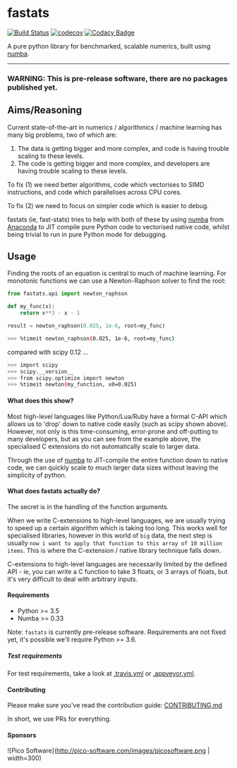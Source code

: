 # fastats
[![Build Status](https://travis-ci.org/fastats/fastats.svg?branch=master)](https://travis-ci.org/fastats/fastats)
[![codecov](https://codecov.io/gh/fastats/fastats/branch/master/graph/badge.svg)](https://codecov.io/gh/fastats/fastats)
[![Codacy Badge](https://api.codacy.com/project/badge/Grade/2199521147834d58b9f0e8e155c97309)](https://www.codacy.com/app/dave.willmer/fastats?utm_source=github.com&amp;utm_medium=referral&amp;utm_content=fastats/fastats&amp;utm_campaign=Badge_Grade)


A pure python library for benchmarked, scalable numerics, built using [numba](http://numba.pydata.org/).

---

### WARNING: **This is pre-release software, there are no packages published yet.**

## Aims/Reasoning


Current state-of-the-art in numerics / algorithmics / machine learning has many big problems, two of which are:

1. The data is getting bigger and more complex, and code is having trouble scaling to these levels.
2. The code is getting bigger and more complex, and developers are having trouble scaling to these levels.

To fix (1) we need better algorithms, code which vectorises to SIMD instructions, and code which parallelises across CPU cores.

To fix (2) we need to focus on simpler code which is easier to debug.

fastats (ie, fast-stats) tries to help with both of these by using [numba](http://numba.pydata.org/)
from [Anaconda](https://www.anaconda.com/) to JIT compile pure Python code to
vectorised native code, whilst being trivial to run in pure Python mode for debugging.

## Usage

Finding the roots of an equation is central to much of machine learning. For monotonic functions we can use a Newton-Raphson solver to find the root:

```python
from fastats.api import newton_raphson

def my_func(x):
    return x**3 - x - 1

result = newton_raphson(0.025, 1e-6, root=my_func)
```


```bash
>>> %timeit newton_raphson(0.025, 1e-6, root=my_func)

```

compared with scipy 0.12 ...

 ```bash
 >>> import scipy
 >>> scipy.__version__
 >>> from scipy.optimize import newton
 >>> %timeit newton(my_function, x0=0.025)

 ```


#### What does this show?

Most high-level languages like Python/Lua/Ruby have a formal C-API which allows us to 'drop' down to native code easily (such as scipy shown above). However, not only is this time-consuming, error-prone and off-putting to many developers, but as you can see from the example above, the specialised C extensions do not automatically scale to larger data.

Through the use of [numba](http://numba.pydata.org/) to JIT-compile the entire function down to native code, we can quickly scale to much larger data sizes without leaving the simplicity of python.

#### What does fastats actually do?

The secret is in the handling of the function arguments.

When we write C-extensions to high-level languages, we are usually trying to speed up a certain algorithm which is taking too long. This works well for specialised libraries, however in this world of `big` data, the next step is usually `now i want to apply that function to this array of 10 million items`. This is where the C-extension / native library technique falls down.


C-extensions to high-level languages are necessarily limited by the defined API - ie, you can write a C function to take 3 floats, or 3 arrays of floats, but it's very difficult to deal with arbitrary inputs.

#### Requirements

- Python >= 3.5
- Numba >= 0.33

Note: `fastats` is currently pre-release software.
Requirements are not fixed yet, it's possible we'll require Python >= 3.6.

##### Test requirements

For test requirements, take a look at [.travis.yml](.travis.yml) or [.appveyor.yml](.appveyor.yml).


#### Contributing

Please make sure you've read the contribution guide: [CONTRIBUTING.md](CONTRIBUTING.md)

In short, we use PRs for everything.


#### Sponsors

![Pico Software](http://pico-software.com/images/picosoftware.png | width=300)

